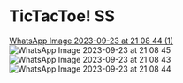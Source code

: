 # TicTacToe! SS
[WhatsApp Image 2023-09-23 at 21 08 44 (1)](https://github.com/MaharramSadikhli/TicTacToe/assets/104587536/52759caa-daa6-4689-bdf6-289fb2969787)
![WhatsApp Image 2023-09-23 at 21 08 45](https://github.com/MaharramSadikhli/TicTacToe/assets/104587536/9178ae81-9216-4c8c-a144-3d9ef2f282e2)
![WhatsApp Image 2023-09-23 at 21 08 43](https://github.com/MaharramSadikhli/TicTacToe/assets/104587536/e60c3ab0-f857-413b-9ffb-62cc82139569)
![WhatsApp Image 2023-09-23 at 21 08 44](https://github.com/MaharramSadikhli/TicTacToe/assets/104587536/9f5fc3ce-96a0-4d8e-b1ae-3c312b4d98df)
